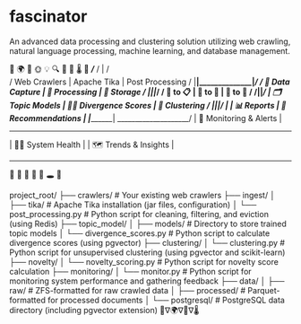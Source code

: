 # fascinator
An advanced data processing and clustering solution utilizing web crawling, natural language processing, machine learning, and database management.

🌟  🌍  🤖  🌞  💡  🔍  📝  🧠  🌡️  🌲
___________________/___________________
/            |            /              \
/      Web Crawlers   |   Apache Tika   |     Post Processing   /
|________________|______________|___________________/
/   🌟 Data Capture   |      🧠 Processing   |    🌳 Storage       /
|________________|__________________|___________________/
/       🌳 to 📋       |         🧠 to 🤖      |    🤖 to 🤝       /
/________________|__________________|___________________/
|   🗂️ Topic Models   |  🏋️‍♂️ Divergence Scores   |   🧠 Clustering   /
|________________|________________|___________________/
__________________|___________________
|     📊 Reports     |      🚀 Recommendations    |
|_____________________|
____________________/
|  🚀 Monitoring & Alerts  |
________________________
|     🕵️‍♂️ System Health  |
|     🗺️ Trends & Insights  |
____________________________

🚀  🌠  🌱  🧠  🌲  🕳️  🚀

project_root/
├── crawlers/       # Your existing web crawlers 
├── ingest/
│   ├── tika/       # Apache Tika installation (jar files, configuration)
│   └── post_processing.py  # Python script for cleaning, filtering, and eviction (using Redis)
├── topic_model/
│   ├── models/    # Directory to store trained topic models
│   └── divergence_scores.py  # Python script to calculate divergence scores (using pgvector)
├── clustering/
│   └── clustering.py # Python script for unsupervised clustering (using pgvector and scikit-learn)
├── novelty/
│   └── novelty_scoring.py # Python script for novelty score calculation
├── monitoring/
│   └── monitor.py # Python script for monitoring system performance and gathering feedback
├── data/
│   ├── raw/        # ZFS-formatted for raw crawled data
│   ├── processed/  # Parquet-formatted for processed documents
│   └── postgresql/  # PostgreSQL data directory (including pgvector extension)
🌟∇🌍∇🧠∇🌡️
